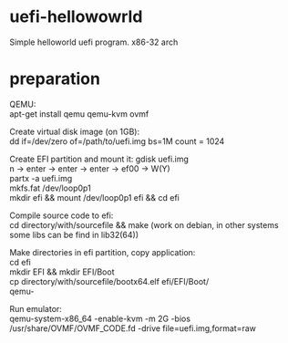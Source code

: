 # uefi-hellowowrld
Simple helloworld uefi program. x86-32 arch

# preparation

QEMU:  
apt-get install qemu qemu-kvm ovmf

Create virtual disk image (on 1GB):    
dd if=/dev/zero of=/path/to/uefi.img bs=1M count = 1024 

Create EFI partition and mount it:
gdisk uefi.img  
n -> enter -> enter -> enter -> ef00 -> W(Y)  
partx -a uefi.img  
mkfs.fat /dev/loop0p1  
mkdir efi && mount /dev/loop0p1 efi && cd efi

Compile source code to efi:  
cd directory/with/sourcefile && make (work on debian, in other systems some libs can be find in lib32(64))  

Make directories in efi partition, copy application:  
cd efi  
mkdir EFI && mkdir EFI/Boot  
cp directory/with/sourcefile/bootx64.elf efi/EFI/Boot/  
qemu-

Run emulator:  
qemu-system-x86_64 -enable-kvm -m 2G -bios /usr/share/OVMF/OVMF_CODE.fd  -drive file=uefi.img,format=raw

